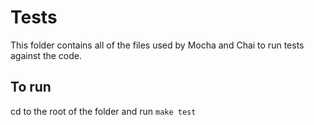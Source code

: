 Tests
===================

This folder contains all of the files used by Mocha and Chai to run tests against the code. 

To run
-------------
cd to the root of the folder and run ` make test `
